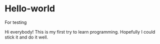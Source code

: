 # Hello-world
For testing

Hi everybody!
This is my first try to learn programming.
Hopefully I could stick it and do it well.
